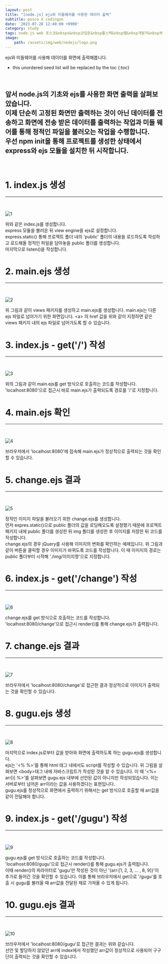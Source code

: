 ```yaml
---
layout: post
title: "[node.js] ejs와 미들웨어를 사용한 데이터 출력"
subtitle: posco X codingon
date: '2023-07-28 12:40:00 +0900'
category: study
tags: node.js web 포스코&nbspx&nbsp코딩온&nbsp풀스택&nbsp웹&nbsp개발자&nbsp부트캠프&nbsp8기
image:
    path: /assets/img/web/nodejs/logo.png
---
```


ejs와 미들웨어를 사용해 데이터를 화면에 출력해봅니다.<br>

<!--more-->

* this unordered seed list will be replaced by the toc
{:toc}
<br>

앞서 node.js의 기초와 ejs를 사용한 화면 출력을 살펴보았습니다.<br>
이제 단순히 고정된 화면만 출력하는 것이 아닌 데이터를 전송하고 화면에 전송 받은 데이터를 출력하는 작업과 미들 웨어를 통해 정적인 파일을 불러오는 작업을 수행합니다.<br>
우선 npm init을 통해 프로젝트를 생성한 상태에서 express와 ejs 모듈을 설치한 뒤 시작합니다.<br>
---
<br>

# 1. index.js 생성
---
<br>

![1](/assets/img/web/nodejs/2023-07-28-[node.js]_ejs와_미들웨어를_사용한_데이터_표현/1.png)
<br>

위와 같은 index.js를 생성합니다.<br>
express 모듈을 불러온 뒤 view engine을 ejs로 설정합니다.<br>
express.static() 통해 프로젝트 폴더 내의 'public' 폴더의 내용을 로드하도록 작성하고 로드해올 정적인 파일을 담아놓을 public 폴더를 생성합니다.<br>
마지막으로 listen()을 작성합니다.<br>

# 2. main.ejs 생성
---
<br>

![2](/assets/img/web/nodejs/2023-07-28-[node.js]_ejs와_미들웨어를_사용한_데이터_표현/2.png)
<br>

위 그림과 같이 views 패키지를 생성하고 main.ejs를 생성합니다. main.ejs는 다른 ejs 파일로 넘어가기 위한 화면입니다. \<a\> 의 href 값을 위와 같이 지정하면 같은 views 패키지 내의 ejs 파일로 넘어가도록 할 수 있습니다.<br>

# 3. index.js - get('/') 작성
---
<br>

![3](/assets/img/web/nodejs/2023-07-28-[node.js]_ejs와_미들웨어를_사용한_데이터_표현/3.png)
<br>

위의 그림과 같이 main.ejs를 get 방식으로 호출하는 코드를 작성합니다.<br>
'localhost:8080'으로 접근시 바로 main.ejs가 출력되도록 경로를 '/'로 지정합니다.<br>

# 4. main.ejs 확인
---
<br>

![4](/assets/img/web/nodejs/2023-07-28-[node.js]_ejs와_미들웨어를_사용한_데이터_표현/4.png)
<br>

브라우저에서 'localhost:8080'에 접속해 main.ejs가 정상적으로 출력되는 것을 확인할 수 있습니다.<br>

# 5. change.ejs 결과
---
<br>

![5](/assets/img/web/nodejs/2023-07-28-[node.js]_ejs와_미들웨어를_사용한_데이터_표현/5.png)
<br>


정적인 이미지 파일을 불러오기 위한 change.ejs를 생성합니다.<br>
먼저 expres.static()으로 public 폴더의 값을 로딩해오도록 설정했기 때문에 프로젝트 패키지 내에 public 폴더를 생성한 뒤 img 폴더를 생성한 후 이미지를 저장한 뒤 코드를 작성합니다.<br>
change.ejs의 경우 jQuery를 사용해 이미지의 변화를 확인하는 예제입니다. 위 그림과 같이 버튼을 클릭할 경우 이미지가 바뀌도록 코드를 작성합니다. 이 때 이미지의 경로는 public 폴더부터 시작해 './img/이미지명'으로 지정합니다.<br>

# 6. index.js - get('/change') 작성
---
<br>

![6](/assets/img/web/nodejs/2023-07-28-[node.js]_ejs와_미들웨어를_사용한_데이터_표현/6.png)
<br>

change.ejs를 get 방식으로 호출하는 코드를 작성합니다.<br>
'localhost:8080/change'으로 접근시 render()를 통해 change.ejs가 출력됩니다.<br>


# 7. change.ejs 결과
---
<br>

![7](/assets/img/web/nodejs/2023-07-28-[node.js]_ejs와_미들웨어를_사용한_데이터_표현/7.png)
<br>

브라우저에서 'localhost:8080/change'로 접근한 결과 정상적으로 이미지가 출력되는 것을 확인할 수 있습니다.<br>

# 8. gugu.ejs 생성
---
<br>

![8](/assets/img/web/nodejs/2023-07-28-[node.js]_ejs와_미들웨어를_사용한_데이터_표현/8.png)
<br>

마지막으로 index.js로부터 값을 받아와 화면에 출력하도록 하는 gugu.ejs를 생성합니다.<br>
ejs는 '<% %>'를 통해 html 태그 내에서도 script를 작성할 수 있습니다. 위 그림을 살펴보면 \<body\>태그 내에 자바스크립트가 작성된 것을 알 수 있습니다. 이 때 '<%= arr[i] %>'를 살펴보면 gugu.ejs 내부에 선언된 값이 아니지만 작성되었습니다. 이는 서버로부터 넘어온 arr이라는 값을 사용하겠다는 표현입니다.<br>
gugu.ejs를 정상적으로 화면에서 출력하기 위해서는 get 방식으로 호출할 때 arr값을 같이 전달해야 합니다.<br>

# 9. index.js - get('/gugu') 작성
---
<br>

![9](/assets/img/web/nodejs/2023-07-28-[node.js]_ejs와_미들웨어를_사용한_데이터_표현/9.png)
<br>

gugu.ejs를 get 방식으로 호출하는 코드를 작성합니다.<br>
'localhost:8080/gugu'으로 접근시 render()를 통해 gugu.ejs가 출력됩니다.<br>
이때 render()의 파라미터로 'gugu'만 작성된 것이 아닌 '{arr:[1, 2, 3, ... , 8, 9]}'이 추가로 들어간 것을 확인할 수 있습니다. 이를 통해 브라우저에서 get으로 '/gugu'를 호출 시 gugu를 불러올 때 arr값을 전달된 채로 가져올 수 있게 됩니다.<br>

# 10. gugu.ejs 결과
---
<br>

![10](/assets/img/web/nodejs/2023-07-28-[node.js]_ejs와_미들웨어를_사용한_데이터_표현/10.png)
<br>

브라우저에서 'localhost:8080/gugu'로 접근한 결과는 위와 같습니다.<br>
선언 및 할당하지 않았던 arr에 index에서 작성했던 arr값이 정상적으로 사용되어 구구단이 출력되는 것을 확인할 수 있습니다.<br>
